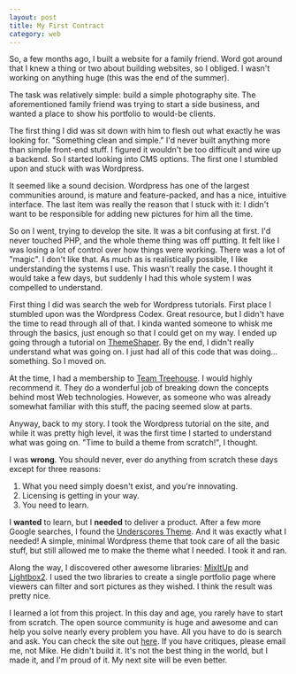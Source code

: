 ```yaml
---
layout: post
title: My First Contract
category: web
---
```


So, a few months ago, I built a website for a family friend. Word got around
that I knew a thing or two about building websites, so I obliged. I wasn't
working on anything huge (this was the end of the summer).

The task was relatively simple: build a simple photography site. The
aforementioned family friend was trying to start a side business,
and wanted a place to show his portfolio to would-be clients.

The first thing I did was sit down with him to flesh out what exactly he was
looking for. "Something clean and simple." I'd never built anything more than
simple front-end stuff. I figured it wouldn't be too difficult and wire up a
backend. So I started looking into CMS options. The first one I stumbled upon
and stuck with was Wordpress.

It seemed like a sound decision. Wordpress has one of the largest communities
around, is mature and feature-packed, and has a nice, intuitive interface.
The last item was really the reason that I stuck with it: I didn't want to be
responsible for adding new pictures for him all the time.

So on I went, trying to develop the site. It was a bit confusing at first. I'd
never touched PHP, and the whole theme thing was off putting. It felt like I was
losing a lot of control over how things were working. There was a lot of
"magic". I don't like that. As much as is realistically possible, I like
understanding the systems I use. This wasn't really the case. I thought it would
take a few days, but suddenly I had this whole system I was compelled to
understand.

First thing I did was search the web for Wordpress tutorials. First place I
stumbled upon was the Wordpress Codex. Great resource, but I didn't have the
time to read through all of that. I kinda wanted someone to whisk me through the
basics, just enough so that I could get on my way. I ended up going through a
tutorial on [ThemeShaper](http://themeshaper.com). By the end, I didn't really
understand what was going on. I just had all of this code that was doing...
something. So I moved on.

At the time, I had a membership to [Team Treehouse](http://teamtreehouse.com). I
would highly recommend it. They do a wonderful job of breaking down the concepts
behind most Web technologies. However, as someone who was already somewhat
familiar with this stuff, the pacing seemed slow at parts.

Anyway, back to my story. I took the Wordpress tutorial on the site, and while
it was pretty high level, it was the first time I started to understand what was
going on. "Time to build a theme from scratch!", I thought.

I was **wrong**. You should never, ever do anything from scratch these days
except for three reasons:
1. What you need simply doesn't exist, and you're innovating.
2. Licensing is getting in your way.
3. You need to learn.

I **wanted** to learn, but I **needed** to deliver a product. After a few more
Google searches, I found the [Underscores Theme](http://underscores.me). And it was
exactly what I needed! A simple, minimal Wordpress theme that took care of all
the basic stuff, but still allowed me to make the theme what I needed. I took it
and ran.

Along the way, I discovered other awesome libraries: [MixItUp](http://mixitup.io)
and [Lightbox2](lokeshdhakar.com/projects/lightbox2/). I used the two libraries
to create a single portfolio page where viewers can filter and sort pictures as
they wished. I think the result was pretty nice.

I learned a lot from this project. In this day and age, you rarely have to start
from scratch. The open source community is huge and awesome and can help you
solve nearly every problem you have. All you have to do is search and ask. You
can check the site out [here](http://michael-allan-photo.com). If you have
critiques, please email me, not Mike. He didn't build it. It's not the best
thing in the world, but I made it, and I'm proud of it. My next site will be
even better.
